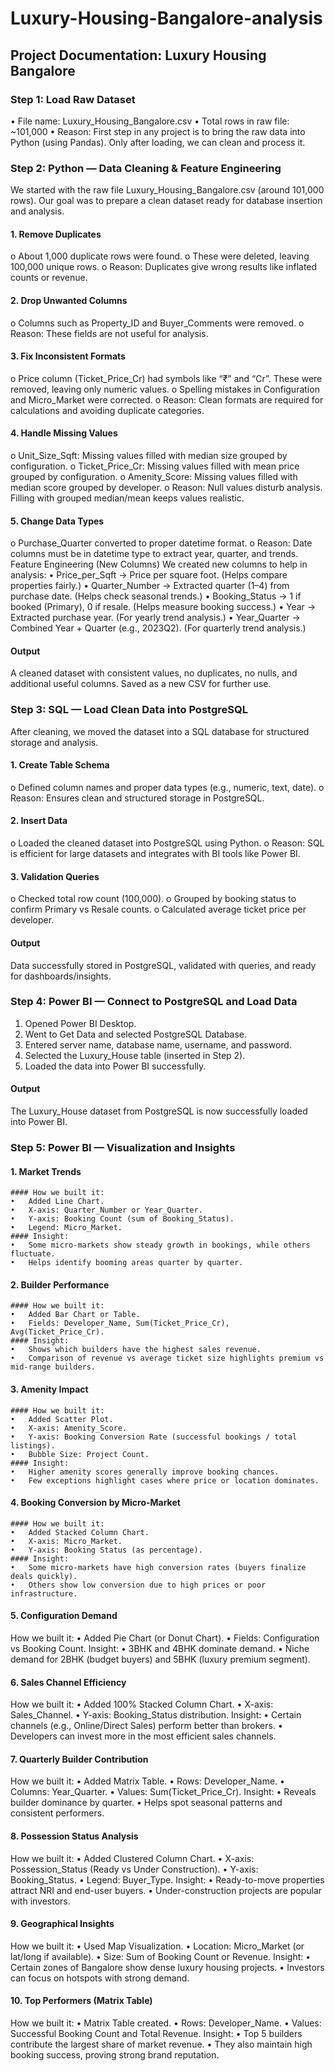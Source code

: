 # Luxury-Housing-Bangalore-analysis
## Project Documentation: Luxury Housing Bangalore
### Step 1: Load Raw Dataset
  •	File name: Luxury_Housing_Bangalore.csv
  •	Total rows in raw file: ~101,000
  •	Reason: First step in any project is to bring the raw data into Python (using Pandas). Only after loading, we can clean and process it.

### Step 2: Python — Data Cleaning & Feature Engineering
  We started with the raw file Luxury_Housing_Bangalore.csv (around 101,000 rows). Our goal was to prepare a clean dataset ready for database insertion and analysis.
  #### 1.	Remove Duplicates
  o	About 1,000 duplicate rows were found.
  o	These were deleted, leaving 100,000 unique rows.
  o	Reason: Duplicates give wrong results like inflated counts or revenue.
  #### 2.	Drop Unwanted Columns
  o	Columns such as Property_ID and Buyer_Comments were removed.
  o	Reason: These fields are not useful for analysis.
  #### 3.	Fix Inconsistent Formats
  o	Price column (Ticket_Price_Cr) had symbols like “₹” and “Cr”. These were removed, leaving only numeric values.
  o	Spelling mistakes in Configuration and Micro_Market were corrected.
  o	Reason: Clean formats are required for calculations and avoiding duplicate categories.
  #### 4.	Handle Missing Values
  o	Unit_Size_Sqft: Missing values filled with median size grouped by configuration.
  o	Ticket_Price_Cr: Missing values filled with mean price grouped by configuration.
  o	Amenity_Score: Missing values filled with median score grouped by developer.
  o	Reason: Null values disturb analysis. Filling with grouped median/mean keeps values realistic.
  #### 5.	Change Data Types
  o	Purchase_Quarter converted to proper datetime format.
  o	Reason: Date columns must be in datetime type to extract year, quarter, and trends.
  Feature Engineering (New Columns)
  We created new columns to help in analysis:
  •	Price_per_Sqft → Price per square foot. (Helps compare properties fairly.)
  •	Quarter_Number → Extracted quarter (1–4) from purchase date. (Helps check seasonal trends.)
  •	Booking_Status → 1 if booked (Primary), 0 if resale. (Helps measure booking success.)
  •	Year → Extracted purchase year. (For yearly trend analysis.)
  •	Year_Quarter → Combined Year + Quarter (e.g., 2023Q2). (For quarterly trend analysis.)
  #### Output 
  A cleaned dataset with consistent values, no duplicates, no nulls, and additional useful columns. Saved as a new CSV for further use.

### Step 3: SQL — Load Clean Data into PostgreSQL
  After cleaning, we moved the dataset into a SQL database for structured storage and analysis.
  #### 1.	Create Table Schema
  o	Defined column names and proper data types (e.g., numeric, text, date).
  o	Reason: Ensures clean and structured storage in PostgreSQL.
  #### 2.	Insert Data
  o	Loaded the cleaned dataset into PostgreSQL using Python.
  o	Reason: SQL is efficient for large datasets and integrates with BI tools like Power BI.
  #### 3.	Validation Queries
  o	Checked total row count (100,000).
  o	Grouped by booking status to confirm Primary vs Resale counts.
  o	Calculated average ticket price per developer.
  #### Output
  Data successfully stored in PostgreSQL, validated with queries, and ready for dashboards/insights.

### Step 4: Power BI — Connect to PostgreSQL and Load Data
  1. Opened Power BI Desktop.
  2. Went to Get Data and selected PostgreSQL Database.
  3. Entered server name, database name, username, and password.
  4. Selected the Luxury_House table (inserted in Step 2).
  5. Loaded the data into Power BI successfully.
  #### Output
  The Luxury_House dataset from PostgreSQL is now successfully loaded into Power BI.

### Step 5: Power BI — Visualization and Insights
  #### 1. Market Trends
    #### How we built it:
    •	Added Line Chart.
    •	X-axis: Quarter_Number or Year_Quarter.
    •	Y-axis: Booking Count (sum of Booking_Status).
    •	Legend: Micro_Market.
    #### Insight:
    •	Some micro-markets show steady growth in bookings, while others fluctuate.
    •	Helps identify booming areas quarter by quarter.
  
  #### 2. Builder Performance
    #### How we built it:
    •	Added Bar Chart or Table.
    •	Fields: Developer_Name, Sum(Ticket_Price_Cr), Avg(Ticket_Price_Cr).
    #### Insight:
    •	Shows which builders have the highest sales revenue.
    •	Comparison of revenue vs average ticket size highlights premium vs mid-range builders.
  
  #### 3. Amenity Impact
    #### How we built it:
    •	Added Scatter Plot.
    •	X-axis: Amenity_Score.
    •	Y-axis: Booking Conversion Rate (successful bookings / total listings).
    •	Bubble Size: Project Count.
    #### Insight:
    •	Higher amenity scores generally improve booking chances.
    •	Few exceptions highlight cases where price or location dominates.
  
  #### 4. Booking Conversion by Micro-Market
    #### How we built it:
    •	Added Stacked Column Chart.
    •	X-axis: Micro_Market.
    •	Y-axis: Booking Status (as percentage).
    #### Insight:
    •	Some micro-markets have high conversion rates (buyers finalize deals quickly).
    •	Others show low conversion due to high prices or poor infrastructure.
  
  #### 5. Configuration Demand
  How we built it:
  •	Added Pie Chart (or Donut Chart).
  •	Fields: Configuration vs Booking Count.
  Insight:
  •	3BHK and 4BHK dominate demand.
  •	Niche demand for 2BHK (budget buyers) and 5BHK (luxury premium segment).
  
  #### 6. Sales Channel Efficiency
  How we built it:
  •	Added 100% Stacked Column Chart.
  •	X-axis: Sales_Channel.
  •	Y-axis: Booking_Status distribution.
  Insight:
  •	Certain channels (e.g., Online/Direct Sales) perform better than brokers.
  •	Developers can invest more in the most efficient sales channels.
  
  #### 7. Quarterly Builder Contribution
  How we built it:
  •	Added Matrix Table.
  •	Rows: Developer_Name.
  •	Columns: Year_Quarter.
  •	Values: Sum(Ticket_Price_Cr).
  Insight:
  •	Reveals builder dominance by quarter.
  •	Helps spot seasonal patterns and consistent performers.
  
  #### 8. Possession Status Analysis
  How we built it:
  •	Added Clustered Column Chart.
  •	X-axis: Possession_Status (Ready vs Under Construction).
  •	Y-axis: Booking_Status.
  •	Legend: Buyer_Type.
  Insight:
  •	Ready-to-move properties attract NRI and end-user buyers.
  •	Under-construction projects are popular with investors.
  
  #### 9. Geographical Insights
  How we built it:
  •	Used Map Visualization.
  •	Location: Micro_Market (or lat/long if available).
  •	Size: Sum of Booking Count or Revenue.
  Insight:
  •	Certain zones of Bangalore show dense luxury housing projects.
  •	Investors can focus on hotspots with strong demand.
  #### 10. Top Performers (Matrix Table)
  How we built it:
  •	Matrix Table created.
  •	Rows: Developer_Name.
  •	Values: Successful Booking Count and Total Revenue.
  Insight:
  •	Top 5 builders contribute the largest share of market revenue.
  •	They also maintain high booking success, proving strong brand reputation.
